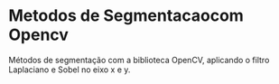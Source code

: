 # Metodos de Segmentacaocom Opencv
Métodos de segmentação com a biblioteca OpenCV, aplicando o filtro Laplaciano e Sobel no eixo x e y.
